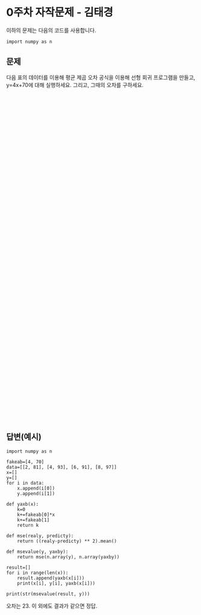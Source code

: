 0주차 자작문제 - 김태경
=============
이하의 문제는 다음의 코드를 사용합니다.

    import numpy as n

문제
-------------
다음 표의 데이터를 이용해 평균 제곱 오차 공식을 이용해​ 선형 회귀 프로그램을 만들고, y=4x+70에 대해 실행하세요.​ 그리고, 그때의 오차를 구하세요.

<br/><br/>
<br/><br/>
<br/><br/>
<br/><br/>
<br/><br/>
<br/><br/>
<br/><br/>
<br/><br/>
<br/><br/>
<br/><br/>
<br/><br/>
<br/><br/>

<br/><br/>
<br/><br/>
<br/><br/>
<br/><br/>
<br/><br/>
<br/><br/>
<br/><br/>
<br/><br/>
<br/><br/>
<br/><br/>
<br/><br/>
<br/><br/>
<br/><br/>

답변(예시)
-------------

    import numpy as n
    
    fakeab=[4, 70]
    data=[[2, 81], [4, 93], [6, 91], [8, 97]]
    x=[]
    y=[]
    for i in data:
        x.append(i[0])
        y.append(i[1])
    
    def yaxb(x):
        k=0
        k+=fakeab[0]*x
        k+=fakeab[1]
        return k
    
    def mse(realy, predicty):
        return ((realy-predicty) ** 2).mean()
    
    def msevalue(y, yaxby):
        return mse(n.array(y), n.array(yaxby))
    
    result=[]
    for i in range(len(x)):
        result.append(yaxb(x[i]))
        print(x[i], y[i], yaxb(x[i]))
    
    print(str(msevalue(result, y)))

오차는 23.
이 외에도 결과가 같으면 정답.
